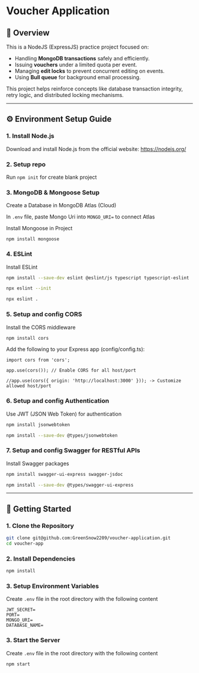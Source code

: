# Voucher Application

## 📝 Overview

This is a NodeJS (ExpressJS) practice project focused on:

- Handling **MongoDB transactions** safely and efficiently.
- Issuing **vouchers** under a limited quota per event.
- Managing **edit locks** to prevent concurrent editing on events.
- Using **Bull queue** for background email processing.

This project helps reinforce concepts like database transaction integrity, retry logic, and distributed locking mechanisms.

---

## ⚙️ Environment Setup Guide

### 1. Install Node.js

Download and install Node.js from the official website:
https://nodejs.org/

### 2. Setup repo

Run ```npm init``` for create blank project

### 3. MongoDB & Mongoose Setup

Create a Database in MongoDB Atlas (Cloud)

In ```.env``` file, paste Mongo Uri into ```MONGO_URI=``` to connect Atlas

Install Mongoose in Project

```npm install mongoose```

### 4. ESLint

Install ESLint 

```bash 
npm install --save-dev eslint @eslint/js typescript typescript-eslint
```

```bash
npx eslint --init
```

```bash
npx eslint .
````

### 5. Setup and config CORS

Install the CORS middleware

```bash 
npm install cors
```

Add the following to your Express app (config/config.ts):

```
import cors from 'cors';

app.use(cors()); // Enable CORS for all host/port

//app.use(cors({ origin: 'http://localhost:3000' })); -> Customize allowed host/port
```

### 6. Setup and config Authentication

Use JWT (JSON Web Token) for authentication

```bash 
npm install jsonwebtoken
```

```bash 
npm install --save-dev @types/jsonwebtoken
```

### 7. Setup and config Swagger for RESTful APIs

Install Swagger packages

```bash 
npm install swagger-ui-express swagger-jsdoc
```
```bash 
npm install --save-dev @types/swagger-ui-express
```

---

## 🚀 Getting Started

### 1. Clone the Repository

```bash
git clone git@github.com:GreenSnow2209/voucher-application.git
cd voucher-app
```

### 2. Install Dependencies

```bash
npm install
```

### 3. Setup Environment Variables
Create ```.env``` file in the root directory with the following content
```
JWT_SECRET=
PORT=
MONGO_URI=
DATABASE_NAME=
```

### 3. Start the Server
Create ```.env``` file in the root directory with the following content
```bash
npm start
```


